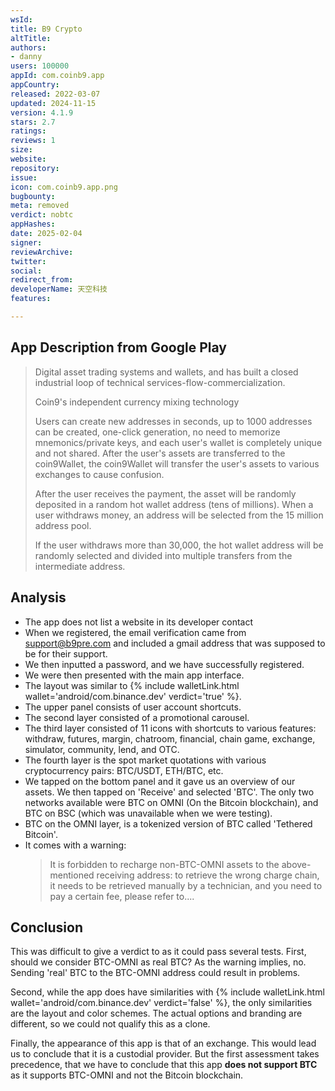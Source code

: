 ```yaml
---
wsId: 
title: B9 Crypto
altTitle: 
authors:
- danny
users: 100000
appId: com.coinb9.app
appCountry: 
released: 2022-03-07
updated: 2024-11-15
version: 4.1.9
stars: 2.7
ratings: 
reviews: 1
size: 
website: 
repository: 
issue: 
icon: com.coinb9.app.png
bugbounty: 
meta: removed
verdict: nobtc
appHashes: 
date: 2025-02-04
signer: 
reviewArchive: 
twitter: 
social: 
redirect_from: 
developerName: 天空科技
features: 

---
```


## App Description from Google Play

> Digital asset trading systems and wallets, and has built a closed industrial loop of technical services-flow-commercialization.
>
> Coin9's independent currency mixing technology
>
> Users can create new addresses in seconds, up to 1000 addresses can be created, one-click generation, no need to memorize mnemonics/private keys, and each user's wallet is completely unique and not shared. After the user's assets are transferred to the coin9Wallet, the coin9Wallet will transfer the user's assets to various exchanges to cause confusion.
>
> After the user receives the payment, the asset will be randomly deposited in a random hot wallet address (tens of millions). When a user withdraws money, an address will be selected from the 15 million address pool.
>
> If the user withdraws more than 30,000, the hot wallet address will be randomly selected and divided into multiple transfers from the intermediate address.

## Analysis

- The app does not list a website in its developer contact
- When we registered, the email verification came from support@b9pre.com and included a gmail address that was supposed to be for their support.
- We then inputted a password, and we have successfully registered.
- We were then presented with the main app interface.
- The layout was similar to {% include walletLink.html wallet='android/com.binance.dev' verdict='true' %}.
- The upper panel consists of  user account shortcuts.
- The second layer consisted of a promotional carousel.
- The third layer consisted of 11 icons with shortcuts to various features: withdraw, futures, margin, chatroom, financial, chain game, exchange, simulator, community, lend, and OTC.
- The fourth layer is the spot market quotations with various cryptocurrency pairs: BTC/USDT, ETH/BTC, etc.
- We tapped on the bottom panel and it gave us an overview of our assets. We then tapped on 'Receive' and selected 'BTC'. The only two networks available were BTC on OMNI (On the Bitcoin blockchain), and BTC on BSC (which was unavailable when we were testing).
- BTC on the OMNI layer, is a tokenized version of BTC called 'Tethered Bitcoin'.
- It comes with a warning:
  > It is forbidden to recharge non-BTC-OMNI assets to the above-mentioned receiving address: to retrieve the wrong charge chain, it needs to be retrieved manually by a technician, and you need to pay a certain fee, please refer to....

## Conclusion

This was difficult to give a verdict to as it could pass several tests. First, should we consider BTC-OMNI as real BTC? As the warning implies, no. Sending 'real' BTC to the BTC-OMNI address could result in problems.

Second, while the app does have similarities with {% include walletLink.html wallet='android/com.binance.dev' verdict='false' %}, the only similarities are the layout and color schemes. The actual options and branding are different, so we could not qualify this as a clone.

Finally, the appearance of this app is that of an exchange. This would lead us to conclude that it is a custodial provider. But the first assessment takes precedence, that we have to conclude that this app **does not support BTC** as it supports BTC-OMNI and not the Bitcoin blockchain.
